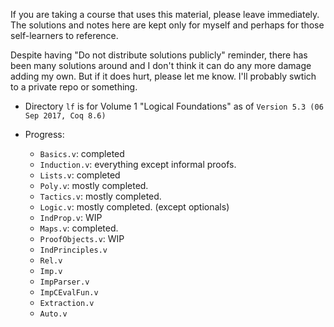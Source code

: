 If you are taking a course that uses this material, please leave immediately.
The solutions and notes here are kept only for myself
and perhaps for those self-learners to reference.

Despite having "Do not distribute solutions publicly" reminder,
there has been many solutions around and I don't think it can do any more damage adding my own.
But if it does hurt, please let me know. I'll probably swtich to a private repo or something.

- Directory `lf` is for Volume 1 "Logical Foundations" as of `Version 5.3 (06 Sep 2017, Coq 8.6)`

- Progress:

    - `Basics.v`: completed
    - `Induction.v`: everything except informal proofs.
    - `Lists.v`: completed
    - `Poly.v`: mostly completed.
    - `Tactics.v`: mostly completed.
    - `Logic.v`: mostly completed. (except optionals)
    - `IndProp.v`: WIP
    - `Maps.v`: completed.
    - `ProofObjects.v`: WIP
    - `IndPrinciples.v`
    - `Rel.v`
    - `Imp.v`
    - `ImpParser.v`
    - `ImpCEvalFun.v`
    - `Extraction.v`
    - `Auto.v`
